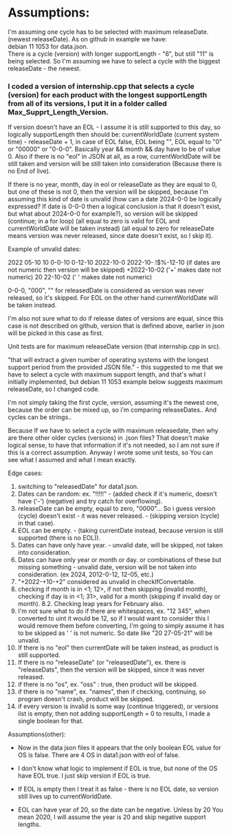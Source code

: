 # Assumptions:

I'm assuming one cycle has to be selected with maximum releaseDate. (newest releaseDate). As on github in example we have: <br/>
debian 11 1053 for data.json. <br/>
There is a cycle (version) with longer supportLength - "6", but still "11" is being selected. So I'm assuming we have to select a cycle with the biggest releaseDate - the newest.

### I coded a version of internship.cpp that selects a cycle (version) for each product with the longest supportLength from all of its versions, I put it in a folder called Max_Supprt_Length_Version.

If version doesn't have an EOL - I assume it is still supported to this day, so logically supportLength then should be: currentWorldDate (current system time) - releaseDate + 1, in case of EOL false, EOL being "", EOL equal to "0" or "00000" or "0-0-0". Basically year && month && day have to be of value 0.
Also if there is no "eol" in JSON at all, as a row, currentWorldDate will be still taken and version will be still taken into consideration (Because there is no End of live).

If there is no year, month, day in eol or releaseDate as they are equal to 0, but one of these is not 0, then the version will be skipped, because I'm assuming this kind of date is unvalid (how can a date 2024-0-0 be logically expressed? If date is 0-0-0 then a logical conclusion is that it doesn't exist, but what about 2024-0-0 for example?), so version will be skipped (continue; in a for loop) (all equal to zero is valid for EOL and currentWorldDate will be taken instead) (all equal to zero for releaseDate means version was never released, since date doesn't exist, so I skip it).

Example of unvalid dates:

2022
05-10
10
0-0-10
0-12-10
2022-10-0
2022-10-
!$%-12-10 (if dates are not numeric then version will be skipped)
+2022-10-02 ('+' makes date not numeric)
20 22-10-02 (' ' makes date not numeric)

0-0-0, "000", "" for releasedDate is considered as version was never released, so it's skipped.
For EOL on the other hand currentWorldDate will be taken instead. 


I'm also not sure what to do if release dates of versions are equal, since this case is not described on github, version that is defined above, earlier in json will be picked in this case as first.

Unit tests are for maximum releaseDate version (that internship.cpp in src).

"that will extract a given number of operating systems with the longest support period from the provided JSON file." -
this suggested to me that we have to select a cycle with maximum support length, and that's what I initially implemented, but debian 11 1053 example below suggests maximum releaseDate, so I changed code.


I'm not simply taking the first cycle, version, assuming it's the newest one, because the order can be mixed up, so i'm comparing releaseDates..
And cycles can be strings..

Because If we have to select a cycle with maximum releasedate, then why are there other older cycles (versions) in .json files? That doesn't make logical sense, to have that information if it's not needed, so I am not sure if this is a correct assumption. Anyway I wrote some unit tests, so You can see what I assumed and what I mean exactly.

Edge cases:

1. switching to "releasedDate" for data1.json.
2. Dates can be random: ex. "!!!!!" - (added check if it's numeric, doesn't have ('-') (negative) and try catch for overflowing).
3. releaseDate can be empty, equal to zero, "0000"... So i guess version (cycle) doesn't exist - it was never released. - (skipping version (cycle) in that case).
4. EOL can be empty. - (taking currentDate instead, because version is still supported (there is no EOL)).
5. Dates can have only have year. - unvalid date, will be skipped, not taken into consideration.
6. Dates can have only year or month or day. or combinations of these but missing something - unvalid date, version will be not taken into consideration. (ex 2024, 2012-0-12, 12-05, etc.)
7. "+2022-+10-+2" considered as unvalid in checkIfConvertable.
8. checking if month is in <1; 12>, if not then skipping (invalid month), checking if day is in <1; 31>, valid for a month (skipping if invalid day or month).
8.2. Checking leap years for February also.
9. I'm not sure what to do if there are whitespaces, ex. "12 345", when converted to uint it would be 12, so if I would want to consider this I would remove them before converting, I'm going to simply assume it has to be skipped as ' ' is not numeric. So date like "20 27-05-21" will be unvalid.
10. If there is no "eol" then currentDate will be taken instead, as product is still supported.
11. If there is no  "releaseDate" (or "releasedDate"), ex. there is "releaseDats", then the version will be skipped, since it was never released. 
12. if there is no "os", ex. "oss" : true, then product will be skipped.
13. if there is no "name", ex. "names", then if checking, continuing, so program doesn't crash, product will be skipped.
14. if every version is invalid is some way (continue triggered), or versions list is empty, then not adding supportLength = 0 to results, I made a single boolean for that.

Assumptions(other):

- Now in the data json files it appears that the only boolean EOL value for OS is false. There are 4 OS in data1.json with eol of false.
- I don't know what logic to implement if EOL is true, but none of the OS have EOL true. I just skip version if EOL is true.
          
- If EOL is empty then I treat it as false - there is no EOL date, so version still lives up to currentWorldDate.
- EOL can have year of 20, so the date can be negative. Unless by 20 You mean 2020, I will assume the year is 20 and skip negative support lengths.


